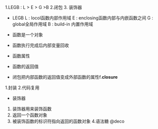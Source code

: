 1.LEGB : L > E > G >B
2.闭包
3. 装饰器

- LEGB
L : locol函数内部作用域
E : enclosing函数内部与内嵌函数之间
G : global全局作用域
B : build-in 内置作用域


- 函数是一个对象
- 函数执行完成后内部变量回收
- 函数属性
- 函数的返回值
- 闭包把内部函数的返回值变成外部函数的属性f.__closure__

1.封装
2.代码复用

- 装饰器
1. 装饰器用来装饰函数
2. 返回一个函数对象
3. 被装饰函数的标识符指向返回的函数对象
4.语法糖 @deco
